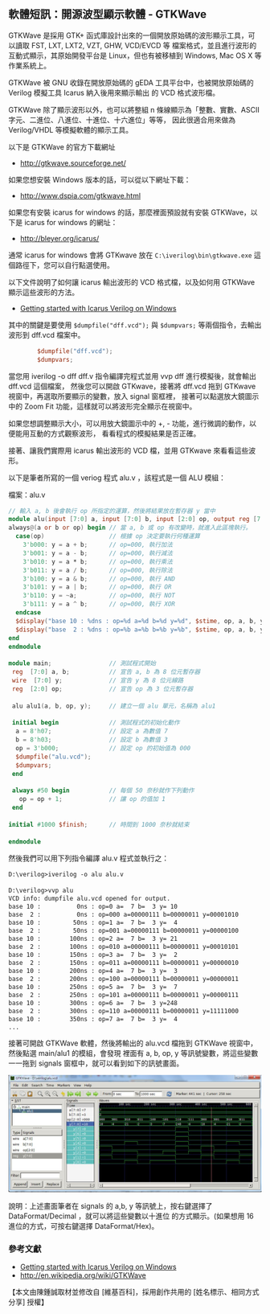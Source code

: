 ## 軟體短訊：開源波型顯示軟體 - GTKWave

GTKWave 是採用 GTK+ 函式庫設計出來的一個開放原始碼的波形顯示工具，可以讀取 FST, LXT, LXT2, VZT, GHW, VCD/EVCD 等
檔案格式，並且進行波形的互動式顯示，其原始開發平台是 Linux，但也有被移植到 Windows, Mac OS X 等作業系統上。

GTKWave 被 GNU 收錄在開放原始碼的 gEDA 工具平台中，也被開放原始碼的 Verilog 模擬工具 Icarus 納入後用來顯示輸出
的 VCD 格式波形檔。

GTKWave 除了顯示波形以外，也可以將整組 n 條線顯示為「整數、實數、ASCII 字元、二進位、八進位、十進位、十六進位」等等，
因此很適合用來做為 Verilog/VHDL 等模擬軟體的顯示工具。

以下是 GTKWave 的官方下載網址

* <http://gtkwave.sourceforge.net/>

如果您想安裝 Windows 版本的話，可以從以下網址下載：

* <http://www.dspia.com/gtkwave.html>

如果您有安裝 icarus for windows 的話，那麼裡面預設就有安裝 GTKWave，以下是 icarus for windows 的網址：

* <http://bleyer.org/icarus/>

通常 icarus for windows 會將 GTKwave 放在 `C:\iverilog\bin\gtkwave.exe` 這個路徑下，您可以自行點選使用。

以下文件說明了如何讓 icarus 輸出波形的 VCD 格式檔，以及如何用 GTKWave 顯示這些波形的方法。

* [Getting started with Icarus Verilog on Windows]

其中的關鍵是要使用 `$dumpfile("dff.vcd");` 與 `$dumpvars;` 等兩個指令，去輸出波形到 dff.vcd 檔案中。

```verilog
        $dumpfile("dff.vcd");
        $dumpvars;
```

當您用 iverilog -o dff dff.v 指令編譯完程式並用 vvp dff 進行模擬後，就會輸出 dff.vcd 這個檔案，
然後您可以開啟 GTKwave，接著將 dff.vcd 拖到 GTKwave 視窗中，再選取所要顯示的變數，放入 signal 窗框裡，
接著可以點選放大鏡圖示中的 Zoom Fit 功能，這樣就可以將波形完全顯示在視窗中。

如果您想調整顯示大小，可以用放大鏡圖示中的 +, - 功能，進行微調的動作，以便能用互動的方式觀察波形，
看看程式的模擬結果是否正確。

接著、讓我們實際用 icarus 輸出波形的 VCD 檔，並用 GTKwave 來看看這些波形。

以下是筆者所寫的一個 veriog 程式 alu.v ，該程式是一個 ALU 模組：

檔案：alu.v

```verilog
// 輸入 a, b 後會執行 op 所指定的運算，然後將結果放在暫存器 y 當中
module alu(input [7:0] a, input [7:0] b, input [2:0] op, output reg [7:0] y);
always@(a or b or op) begin // 當 a, b 或 op 有改變時，就進入此區塊執行。
  case(op)                  // 根據 op 決定要執行何種運算
    3'b000: y = a + b;      // op=000, 執行加法
    3'b001: y = a - b;      // op=000, 執行減法
    3'b010: y = a * b;      // op=000, 執行乘法
    3'b011: y = a / b;      // op=000, 執行除法
    3'b100: y = a & b;      // op=000, 執行 AND
    3'b101: y = a | b;      // op=000, 執行 OR
    3'b110: y = ~a;         // op=000, 執行 NOT
    3'b111: y = a ^ b;      // op=000, 執行 XOR
  endcase
  $display("base 10 : %dns : op=%d a=%d b=%d y=%d", $stime, op, a, b, y); // 印出 op, a, b, y 的 10 進位值。
  $display("base  2 : %dns : op=%b a=%b b=%b y=%b", $stime, op, a, b, y); // 印出 op, a, b, y 的  2 進位值。
end
endmodule

module main;                // 測試程式開始
 reg  [7:0] a, b;           // 宣告 a, b 為 8 位元暫存器
 wire  [7:0] y;             // 宣告 y 為 8 位元線路
 reg  [2:0] op;             // 宣告 op 為 3 位元暫存器

 alu alu1(a, b, op, y);     // 建立一個 alu 單元，名稱為 alu1

 initial begin              // 測試程式的初始化動作
  a = 8'h07;                // 設定 a 為數值 7
  b = 8'h03;                // 設定 b 為數值 3
  op = 3'b000;              // 設定 op 的初始值為 000
  $dumpfile("alu.vcd");
  $dumpvars;
 end

 always #50 begin           // 每個 50 奈秒就作下列動作
   op = op + 1;             // 讓 op 的值加 1
 end

initial #1000 $finish;      // 時間到 1000 奈秒就結束

endmodule
```

然後我們可以用下列指令編譯 alu.v 程式並執行之：

```
D:\verilog>iverilog -o alu alu.v

D:\verilog>vvp alu
VCD info: dumpfile alu.vcd opened for output.
base 10 :          0ns : op=0 a=  7 b=  3 y= 10
base  2 :          0ns : op=000 a=00000111 b=00000011 y=00001010
base 10 :         50ns : op=1 a=  7 b=  3 y=  4
base  2 :         50ns : op=001 a=00000111 b=00000011 y=00000100
base 10 :        100ns : op=2 a=  7 b=  3 y= 21
base  2 :        100ns : op=010 a=00000111 b=00000011 y=00010101
base 10 :        150ns : op=3 a=  7 b=  3 y=  2
base  2 :        150ns : op=011 a=00000111 b=00000011 y=00000010
base 10 :        200ns : op=4 a=  7 b=  3 y=  3
base  2 :        200ns : op=100 a=00000111 b=00000011 y=00000011
base 10 :        250ns : op=5 a=  7 b=  3 y=  7
base  2 :        250ns : op=101 a=00000111 b=00000011 y=00000111
base 10 :        300ns : op=6 a=  7 b=  3 y=248
base  2 :        300ns : op=110 a=00000111 b=00000011 y=11111000
base 10 :        350ns : op=7 a=  7 b=  3 y=  4
...
```

接著可開啟 GTKWave 軟體，然後將輸出的 alu.vcd 檔拖到 GTKWave 視窗中，然後點選 main/alu1 的模組，會發現
裡面有 a, b, op, y 等訊號變數，將這些變數一一拖到 signals 窗框中，就可以看到如下的訊號畫面。

![圖、用 GTKwave 檢視波形檔 alu.vcd 的畫面](../img/GTKWaveAluVCD.jpg)

說明：上述畫面筆者在 signals 的 a,b, y 等訊號上，按右鍵選擇了 DataFormat/Decimal ，就可以將這些變數以十進位
的方式顯示。(如果想用 16 進位的方式，可按右鍵選擇  DataFormat/Hex)。

### 參考文獻
* [Getting started with Icarus Verilog on Windows]
* <http://en.wikipedia.org/wiki/GTKWave>

[Getting started with Icarus Verilog on Windows]:http://codeitdown.com/icarus-verilog-on-windows/

【本文由陳鍾誠取材並修改自 [維基百科]，採用創作共用的 [姓名標示、相同方式分享] 授權】
